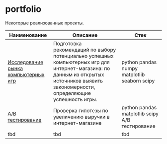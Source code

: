 # portfolio

Некоторые реализованные проекты.

| Наименование | Описание | Стек |
| ---------| ---------| ---------|
| [Исследование рынка компьютерных игр](https://github.com/polina508/portfolio/tree/3db1b5cc67680ded6c7c437bb3d3c929d10355ba/comp_games_research) | Подготовка рекомендаций по выбору потенциально успешных компьютерных игр для интернет-магазина: по данным из открытых источников выявить закономерности, определяющие успешность игры. | python pandas numpy matplotlib seaborn scipy |
| [А/В тестирование](https://github.com/polina508/portfolio/tree/b8401f10f61f5a2618f3f6059b446e6deea02cd2/AB_test) | Проверка гипотезы по увеличению выручки в интернет-магазине | python pandas matplotlib scipy А/В тестирование |
| tbd | tbd | tbd |
